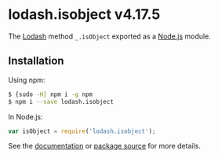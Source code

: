 # lodash.isobject v4.17.5

The [Lodash](https://lodash.com/) method `_.isObject` exported as a [Node.js](https://nodejs.org/) module.

## Installation

Using npm:
```bash
$ {sudo -H} npm i -g npm
$ npm i --save lodash.isobject
```

In Node.js:
```js
var isObject = require('lodash.isobject');
```

See the [documentation](https://lodash.com/docs#isObject) or [package source](https://github.com/lodash/lodash/blob/4.17.5-npm-packages/lodash.isobject) for more details.
